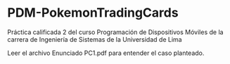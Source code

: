 # PDM-PokemonTradingCards
Práctica calificada 2 del curso Programación de Dispositivos Móviles de la carrera de Ingeniería de Sistemas de la Universidad de Lima

Leer el archivo Enunciado PC1.pdf para entender el caso planteado.
